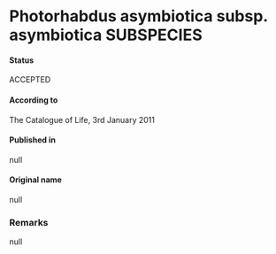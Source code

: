 # Photorhabdus asymbiotica subsp. asymbiotica SUBSPECIES

#### Status
ACCEPTED

#### According to
The Catalogue of Life, 3rd January 2011

#### Published in
null

#### Original name
null

### Remarks
null